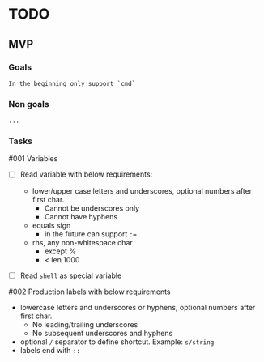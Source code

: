 # TODO

## MVP

### Goals

    In the beginning only support `cmd`

### Non goals

    ...

### Tasks

#001 Variables

- [ ] Read variable with below requirements:

  - lower/upper case letters and underscores, optional numbers after first char.
    - Cannot be underscores only
    - Cannot have hyphens
  - equals sign
    - in the future can support `:=`
  - rhs, any non-whitespace char
    - except %
    - < len 1000

- [ ] Read `shell` as special variable

#002 Production labels with below requirements

- lowercase letters and underscores or hyphens, optional numbers after first char.
  - No leading/trailing underscores
  - No subsequent underscores and hyphens
- optional `/` separator to define shortcut. Example: `s/string`
- labels end with `::`
